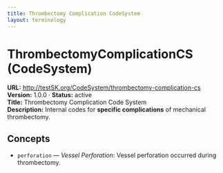 ```yaml
---
title: Thrombectomy Complication CodeSystem
layout: terminology
---
```


# ThrombectomyComplicationCS (CodeSystem)

**URL:** http://testSK.org/CodeSystem/thrombectomy-complication-cs  
**Version:** 1.0.0 · **Status:** active  
**Title:** Thrombectomy Complication Code System  
**Description:** Internal codes for **specific complications** of mechanical thrombectomy.

## Concepts
- `perforation` — *Vessel Perforation*: Vessel perforation occurred during thrombectomy.
